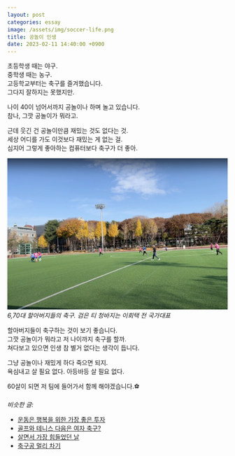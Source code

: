 ```yaml
---
layout: post
categories: essay
image: /assets/img/soccer-life.png
title: 공놀이 인생
date: 2023-02-11 14:40:00 +0900
---
```


초등학생 때는 야구.  
중학생 때는 농구.  
고등학교부터는 축구를 즐겨했습니다.  
그다지 잘하지는 못했지만.

나이 40이 넘어서까지 공놀이나 하며 놀고 있습니다.  
참나, 그깟 공놀이가 뭐라고.

근데 웃긴 건 공놀이만큼 재밌는 것도 없다는 것.  
세상 어디를 가도 이것보다 재밌는 게 없는 걸.  
심지어 그렇게 좋아하는 컴퓨터보다 축구가 더 좋아.

![](/assets/img/soccer-life.png)  
*6,70대 할아버지들의 축구. 검은 티 청바지는 이회택 전 국가대표*

할아버지들이 축구하는 것이 보기 좋습니다.  
그깟 공놀이가 뭐라고 저 나이까지 축구를 할까.  
쳐다보고 있으면 인생 참 별거 없다는 생각이 듭니다.

그냥 공놀이나 재밌게 하다 죽으면 되지.  
욕심내고 살 필요 없다. 아등바등 살 필요 없다.

60살이 되면 저 팀에 들어가서 함께 해야겠습니다.⚽
<br>
<br>
*비슷한 글:*
* [운동은 행복을 위한 가장 좋은 투자](https://brunch.co.kr/@buildingking/149)
* [골프와 테니스 다음은 여자 축구?](https://brunch.co.kr/@buildingking/140)
* [살면서 가장 힘들었던 날](https://brunch.co.kr/@buildingking/132)
* [축구공 멀리 차기](/essay/2022/02/05/read-the-fine-manual.html)